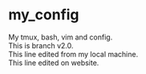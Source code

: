 # my_config
My tmux, bash, vim and config.   
This is branch v2.0.  
This line edited from my local machine.   
This line edited on website.   
